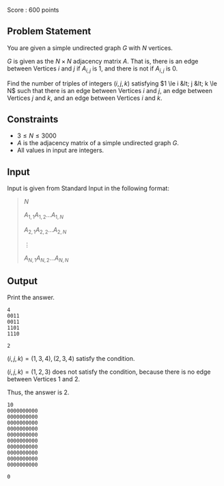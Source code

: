 Score : $600$ points

## Problem Statement

You are given a simple undirected graph $G$ with $N$ vertices.

$G$ is given as the $N \times N$ adjacency matrix $A$. That is, there is an edge between Vertices $i$ and $j$ if $A_{i,j}$ is $1$, and there is not if $A_{i,j}$ is $0$.

Find the number of triples of integers $(i,j,k)$ satisfying $1 \le i &lt; j &lt; k \le N$ such that there is an edge between Vertices $i$ and $j$, an edge between Vertices $j$ and $k$, and an edge between Vertices $i$ and $k$.

## Constraints

- $3 \le N \le 3000$
- $A$ is the adjacency matrix of a simple undirected graph $G$.
- All values in input are integers.

## Input

Input is given from Standard Input in the following format:

> $N$
> 
> $A_{1,1}A_{1,2}\dots A_{1,N}$
> 
> $A_{2,1}A_{2,2}\dots A_{2,N}$
> 
> $\vdots$
> 
> $A_{N,1}A_{N,2}\dots A_{N,N}$

## Output

Print the answer.

```input1
4
0011
0011
1101
1110
```

```output1
2
```

$(i,j,k)=(1,3,4),(2,3,4)$ satisfy the condition.

$(i,j,k)=(1,2,3)$ does not satisfy the condition, because there is no edge between Vertices $1$ and $2$.

Thus, the answer is $2$.

```input2
10
0000000000
0000000000
0000000000
0000000000
0000000000
0000000000
0000000000
0000000000
0000000000
0000000000
```

```output2
0
```